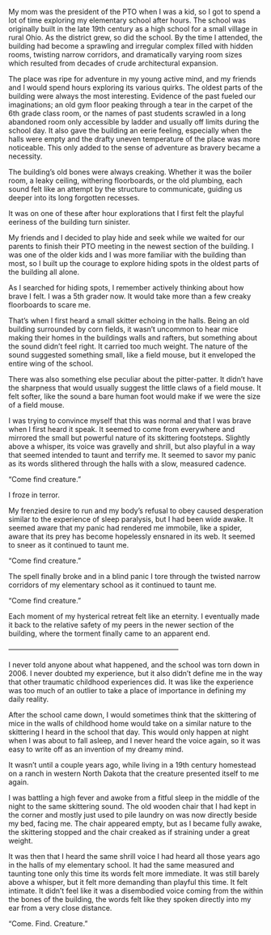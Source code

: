 My mom was the president of the PTO when I was a kid, so I got to spend a lot of time exploring my elementary school after hours. The school was originally built in the late 19th century as a high school for a small village in rural Ohio. As the district grew, so did the school. By the time I attended, the building had become a sprawling and irregular complex filled with hidden rooms, twisting narrow corridors, and dramatically varying room sizes which resulted from decades of crude architectural expansion.

The place was ripe for adventure in my young active mind, and my friends and I would spend hours exploring its various quirks. The oldest parts of the building were always the most interesting. Evidence of the past fueled our imaginations; an old gym floor peaking through a tear in the carpet of the 6th grade class room, or the names of past students scrawled in a long abandoned room only accessible by ladder and usually off limits during the school day. It also gave the building an eerie feeling, especially when the halls were empty and the drafty uneven temperature of the place was more noticeable. This only added to the sense of adventure as bravery became a necessity.

The building’s old bones were always creaking. Whether it was the boiler room, a leaky ceiling, withering floorboards, or the old plumbing, each sound felt like an attempt by the structure to communicate, guiding us deeper into its long forgotten recesses. 

It was on one of these after hour explorations that I first felt the playful eeriness of the building turn sinister. 

My friends and I decided to play hide and seek while we waited for our parents to finish their PTO meeting in the newest section of the building. I was one of the older kids and I was more familiar with the building than most, so I built up the courage to explore hiding spots in the oldest parts of the building all alone.

As I searched for hiding spots, I remember actively thinking about how brave I felt. I was a 5th grader now. It would take more than a few creaky floorboards to scare me.

That’s when I first heard a small skitter echoing in the halls. Being an old building surrounded by corn fields, it wasn’t uncommon to hear mice making their homes in the buildings walls and rafters, but something about the sound didn’t feel right. It carried too much weight. The nature of the sound suggested something small, like a field mouse, but it enveloped the entire wing of the school.

There was also something else peculiar about the pitter-patter. It didn’t have the sharpness that would usually suggest the little claws of a field mouse. It felt softer, like the sound a bare human foot would make if we were the size of a field mouse.

I was trying to convince myself that this was normal and that I was brave when I first heard it speak. It seemed to come from everywhere and mirrored the small but powerful nature of its skittering footsteps. Slightly above a whisper, its voice was gravelly and shrill, but also playful in a way that seemed intended to taunt and terrify me. It seemed to savor my panic as its words slithered through the halls with a slow, measured cadence.

“Come find creature.”

I froze in terror. 

My frenzied desire to run and my body’s refusal to obey caused desperation similar to the experience of sleep paralysis, but I had been wide awake. It seemed aware that my panic had rendered me immobile, like a spider, aware that its prey has become hopelessly ensnared in its web. It seemed to sneer as it continued to taunt me.

“Come find creature.”

The spell finally broke and in a blind panic I tore through the twisted narrow corridors of my elementary school as it continued to taunt me.

“Come find creature.”

Each moment of my hysterical retreat felt like an eternity. I eventually made it back to the relative safety of my peers in the newer section of the building, where the torment finally came to an apparent end.

————————————————————————

I never told anyone about what happened, and the school was torn down in 2006. I never doubted my experience, but it also didn’t define me in the way that other traumatic childhood experiences did. It was like the experience was too much of an outlier to take a place of importance in defining my daily reality.

After the school came down, I would sometimes think that the skittering of mice in the walls of childhood home would take on a similar nature to the skittering I heard in the school that day. This would only happen at night when I was about to fall asleep, and I never heard the voice again, so it was easy to write off as an invention of my dreamy mind. 

It wasn’t until a couple years ago, while living in a 19th century homestead on a ranch in western North Dakota that the creature presented itself to me again. 

I was battling a high fever and awoke from a fitful sleep in the middle of the night to the same skittering sound. The old wooden chair that I had kept in the corner and mostly just used to pile laundry on was now directly beside my bed, facing me. The chair appeared empty, but as I became fully awake, the skittering stopped and the chair creaked as if straining under a great weight.

It was then that I heard the same shrill voice I had heard all those years ago in the halls of my elementary school. It had the same measured and taunting tone only this time its words felt more immediate. It was still barely above a whisper, but it felt more demanding than playful this time. It felt intimate. It didn’t feel like it was a disembodied voice coming from the within the bones of the building, the words felt like they spoken directly into my ear from a very close distance.

“Come. Find. Creature.”